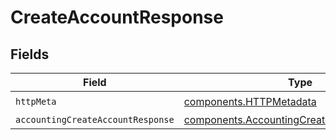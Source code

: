 # CreateAccountResponse


## Fields

| Field                                                                                                    | Type                                                                                                     | Required                                                                                                 | Description                                                                                              |
| -------------------------------------------------------------------------------------------------------- | -------------------------------------------------------------------------------------------------------- | -------------------------------------------------------------------------------------------------------- | -------------------------------------------------------------------------------------------------------- |
| `httpMeta`                                                                                               | [components.HTTPMetadata](../../models/components/httpmetadata.md)                                       | :heavy_check_mark:                                                                                       | N/A                                                                                                      |
| `accountingCreateAccountResponse`                                                                        | [components.AccountingCreateAccountResponse](../../models/components/accountingcreateaccountresponse.md) | :heavy_minus_sign:                                                                                       | Success                                                                                                  |